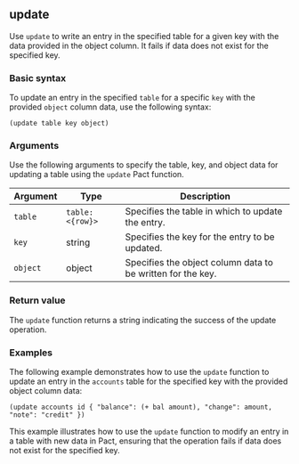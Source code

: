 ## update

Use `update` to write an entry in the specified table for a given key with the data provided in the object column. It fails if data does not exist for the specified key.

### Basic syntax

To update an entry in the specified `table` for a specific `key` with the provided `object` column data, use the following syntax:

```pact
(update table key object)
```

### Arguments

Use the following arguments to specify the table, key, and object data for updating a table using the `update` Pact function.

| Argument | Type | Description |
| --- | --- | --- |
| `table` | `table: <{row}>` | Specifies the table in which to update the entry. |
| `key` | string | Specifies the key for the entry to be updated. |
| `object` | object | Specifies the object column data to be written for the key. |

### Return value

The `update` function returns a string indicating the success of the update operation.

### Examples

The following example demonstrates how to use the `update` function to update an entry in the `accounts` table for the specified key with the provided object column data:

```pact
(update accounts id { "balance": (+ bal amount), "change": amount, "note": "credit" })
```

This example illustrates how to use the `update` function to modify an entry in a table with new data in Pact, ensuring that the operation fails if data does not exist for the specified key.
